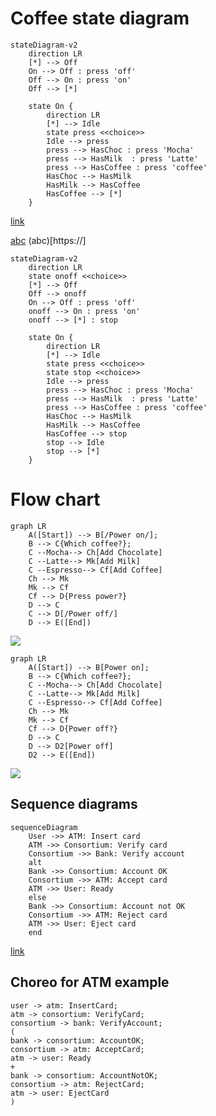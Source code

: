 # Coffee state diagram

```mermaid
stateDiagram-v2
    direction LR
    [*] --> Off
    On --> Off : press 'off'
    Off --> On : press 'on'
    Off --> [*]

    state On {
        direction LR
        [*] --> Idle
        state press <<choice>>
        Idle --> press
        press --> HasChoc : press 'Mocha'
        press --> HasMilk  : press 'Latte'
        press --> HasCoffee : press 'coffee'
        HasChoc --> HasMilk
        HasMilk --> HasCoffee
        HasCoffee --> [*]
    }
```

[link](https://mermaid-js.github.io/mermaid-live-editor/edit/#eyJjb2RlIjoic3RhdGVEaWFncmFtLXYyXG4gICAgZGlyZWN0aW9uIExSXG4gICAgWypdIC0tPiBPZmZcbiAgICBPbiAtLT4gT2ZmIDogcHJlc3MgJ29mZidcbiAgICBPZmYgLS0-IE9uIDogcHJlc3MgJ29uJ1xuICAgIE9mZiAtLT4gWypdXG5cbiAgICBzdGF0ZSBPbiB7XG4gICAgICAgIGRpcmVjdGlvbiBMUlxuICAgICAgICBbKl0gLS0-IElkbGVcbiAgICAgICAgc3RhdGUgcHJlc3MgPDxjaG9pY2U-PlxuICAgICAgICBJZGxlIC0tPiBwcmVzc1xuICAgICAgICBwcmVzcyAtLT4gSGFzQ2hvYyA6IHByZXNzICdNb2NoYSdcbiAgICAgICAgcHJlc3MgLS0-IEhhc01pbGsgIDogcHJlc3MgJ0xhdHRlJ1xuICAgICAgICBwcmVzcyAtLT4gSGFzQ29mZmVlIDogcHJlc3MgJ2NvZmZlZSdcbiAgICAgICAgSGFzQ2hvYyAtLT4gSGFzTWlsa1xuICAgICAgICBIYXNNaWxrIC0tPiBIYXNDb2ZmZWVcbiAgICAgICAgSGFzQ29mZmVlIC0tPiBbKl1cblxuICAgICAgICBcblxuICAgICAgICBcbiAgICB9IiwibWVybWFpZCI6IntcbiAgXCJ0aGVtZVwiOiBcImRlZmF1bHRcIlxufSIsInVwZGF0ZUVkaXRvciI6ZmFsc2UsImF1dG9TeW5jIjp0cnVlLCJ1cGRhdGVEaWFncmFtIjpmYWxzZX0)

[abc](https://)
(abc)[https://]


```mermaid
stateDiagram-v2
    direction LR
    state onoff <<choice>>
    [*] --> Off
    Off --> onoff
    On --> Off : press 'off'
    onoff --> On : press 'on'
    onoff --> [*] : stop

    state On {
        direction LR
        [*] --> Idle
        state press <<choice>>
        state stop <<choice>>
        Idle --> press
        press --> HasChoc : press 'Mocha'
        press --> HasMilk  : press 'Latte'
        press --> HasCoffee : press 'coffee'
        HasChoc --> HasMilk
        HasMilk --> HasCoffee
        HasCoffee --> stop
        stop --> Idle
        stop --> [*]   
    }
```

# Flow chart

```mermaid
graph LR
    A([Start]) --> B[/Power on/];
    B --> C{Which coffee?};
    C --Mocha--> Ch[Add Chocolate]
    C --Latte--> Mk[Add Milk]
    C --Espresso--> Cf[Add Coffee]
    Ch --> Mk
    Mk --> Cf
    Cf --> D{Press power?}
    D --> C
    C --> D[/Power off/]
    D --> E([End])
```
[![](https://mermaid.ink/img/eyJjb2RlIjoiZ3JhcGggTFJcbiAgICBBKFtTdGFydF0pIC0tPiBCWy9Qb3dlciBvbi9dO1xuICAgIEIgLS0-IEN7V2hpY2ggY29mZmVlP307XG4gICAgQyAtLU1vY2hhLS0-IENoW0FkZCBDaG9jb2xhdGVdXG4gICAgQyAtLUxhdHRlLS0-IE1rW0FkZCBNaWxrXVxuICAgIEMgLS1Fc3ByZXNzby0tPiBDZltBZGQgQ29mZmVlXVxuICAgIENoIC0tPiBNa1xuICAgIE1rIC0tPiBDZlxuICAgIENmIC0tPiBEe1ByZXNzIHBvd2VyP31cbiAgICBEIC0tPiBDXG4gICAgQyAtLT4gRFsvUG93ZXIgb2ZmL11cbiAgICBEIC0tPiBFKFtFbmRdKVxuXG4gICAgIiwibWVybWFpZCI6eyJ0aGVtZSI6ImRlZmF1bHQifSwidXBkYXRlRWRpdG9yIjpmYWxzZSwiYXV0b1N5bmMiOnRydWUsInVwZGF0ZURpYWdyYW0iOmZhbHNlfQ)](https://mermaid-js.github.io/mermaid-live-editor/edit#eyJjb2RlIjoiZ3JhcGggTFJcbiAgICBBKFtTdGFydF0pIC0tPiBCWy9Qb3dlciBvbi9dO1xuICAgIEIgLS0-IEN7V2hpY2ggY29mZmVlP307XG4gICAgQyAtLU1vY2hhLS0-IENoW0FkZCBDaG9jb2xhdGVdXG4gICAgQyAtLUxhdHRlLS0-IE1rW0FkZCBNaWxrXVxuICAgIEMgLS1Fc3ByZXNzby0tPiBDZltBZGQgQ29mZmVlXVxuICAgIENoIC0tPiBNa1xuICAgIE1rIC0tPiBDZlxuICAgIENmIC0tPiBEe1ByZXNzIHBvd2VyP31cbiAgICBEIC0tPiBDXG4gICAgQyAtLT4gRFsvUG93ZXIgb2ZmL11cbiAgICBEIC0tPiBFKFtFbmRdKVxuXG4gICAgIiwibWVybWFpZCI6IntcbiAgXCJ0aGVtZVwiOiBcImRlZmF1bHRcIlxufSIsInVwZGF0ZUVkaXRvciI6ZmFsc2UsImF1dG9TeW5jIjp0cnVlLCJ1cGRhdGVEaWFncmFtIjpmYWxzZX0)

```mermaid
graph LR
    A([Start]) --> B[Power on];
    B --> C{Which coffee?};
    C --Mocha--> Ch[Add Chocolate]
    C --Latte--> Mk[Add Milk]
    C --Espresso--> Cf[Add Coffee]
    Ch --> Mk
    Mk --> Cf
    Cf --> D{Power off?}
    D --> C
    D --> D2[Power off]
    D2 --> E([End])
```
[![](https://mermaid.ink/img/eyJjb2RlIjoiZ3JhcGggTFJcbiAgICBBKFtTdGFydF0pIC0tPiBCW1Bvd2VyIG9uXTtcbiAgICBCIC0tPiBDe1doaWNoIGNvZmZlZT99O1xuICAgIEMgLS1Nb2NoYS0tPiBDaFtBZGQgQ2hvY29sYXRlXVxuICAgIEMgLS1MYXR0ZS0tPiBNa1tBZGQgTWlsa11cbiAgICBDIC0tRXNwcmVzc28tLT4gQ2ZbQWRkIENvZmZlZV1cbiAgICBDaCAtLT4gTWtcbiAgICBNayAtLT4gQ2ZcbiAgICBDZiAtLT4gRHtQb3dlciBvZmY_fVxuICAgIEQgLS0-IENcbiAgICBEIC0tPiBEMltQb3dlciBvZmZdXG4gICAgRDIgLS0-IEUoW0VuZF0pXG5cbiAgICAiLCJtZXJtYWlkIjp7InRoZW1lIjoiZGVmYXVsdCJ9LCJ1cGRhdGVFZGl0b3IiOmZhbHNlLCJhdXRvU3luYyI6dHJ1ZSwidXBkYXRlRGlhZ3JhbSI6ZmFsc2V9)](https://mermaid-js.github.io/mermaid-live-editor/edit#eyJjb2RlIjoiZ3JhcGggTFJcbiAgICBBKFtTdGFydF0pIC0tPiBCW1Bvd2VyIG9uXTtcbiAgICBCIC0tPiBDe1doaWNoIGNvZmZlZT99O1xuICAgIEMgLS1Nb2NoYS0tPiBDaFtBZGQgQ2hvY29sYXRlXVxuICAgIEMgLS1MYXR0ZS0tPiBNa1tBZGQgTWlsa11cbiAgICBDIC0tRXNwcmVzc28tLT4gQ2ZbQWRkIENvZmZlZV1cbiAgICBDaCAtLT4gTWtcbiAgICBNayAtLT4gQ2ZcbiAgICBDZiAtLT4gRHtQb3dlciBvZmY_fVxuICAgIEQgLS0-IENcbiAgICBEIC0tPiBEMltQb3dlciBvZmZdXG4gICAgRDIgLS0-IEUoW0VuZF0pXG5cbiAgICAiLCJtZXJtYWlkIjoie1xuICBcInRoZW1lXCI6IFwiZGVmYXVsdFwiXG59IiwidXBkYXRlRWRpdG9yIjpmYWxzZSwiYXV0b1N5bmMiOnRydWUsInVwZGF0ZURpYWdyYW0iOmZhbHNlfQ)


## Sequence diagrams

```mermaid
sequenceDiagram
    User ->> ATM: Insert card
    ATM ->> Consortium: Verify card
    Consortium ->> Bank: Verify account
    alt
    Bank ->> Consortium: Account OK
    Consortium ->> ATM: Accept card
    ATM ->> User: Ready
    else
    Bank ->> Consortium: Account not OK
    Consortium ->> ATM: Reject card
    ATM ->> User: Eject card
    end
```

[link](https://mermaid-js.github.io/mermaid-live-editor/edit/#eyJjb2RlIjoic2VxdWVuY2VEaWFncmFtXG4gICAgVXNlciAtPj4gQVRNOiBJbnNlcnQgY2FyZFxuICAgIEFUTSAtPj4gQ29uc29ydGl1bTogVmVyaWZ5IGNhcmRcbiAgICBDb25zb3J0aXVtIC0-PiBCYW5rOiBWZXJpZnkgYWNjb3VudFxuICAgIGFsdFxuICAgIEJhbmsgLT4-IENvbnNvcnRpdW06IEFjY291bnQgT0tcbiAgICBDb25zb3J0aXVtIC0-PiBBVE06IEFjY2VwdCBjYXJkXG4gICAgQVRNIC0-PiBVc2VyOiBSZWFkeVxuICAgIGVsc2VcbiAgICBCYW5rIC0-PiBDb25zb3J0aXVtOiBBY2NvdW50IG5vdCBPS1xuICAgIENvbnNvcnRpdW0gLT4-IEFUTTogUmVqZWN0IGNhcmRcbiAgICBBVE0gLT4-IFVzZXI6IEVqZWN0IGNhcmRcbiAgICBlbmQiLCJtZXJtYWlkIjoie1xuICBcInRoZW1lXCI6IFwiZGVmYXVsdFwiXG59IiwidXBkYXRlRWRpdG9yIjpmYWxzZSwiYXV0b1N5bmMiOnRydWUsInVwZGF0ZURpYWdyYW0iOmZhbHNlfQ)


## Choreo for ATM example
```
user -> atm: InsertCard;
atm -> consortium: VerifyCard;
consortium -> bank: VerifyAccount;
(
bank -> consortium: AccountOK;
consortium -> atm: AcceptCard;
atm -> user: Ready
+
bank -> consortium: AccountNotOK;
consortium -> atm: RejectCard;
atm -> user: EjectCard
)
```